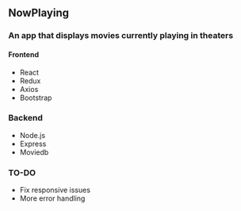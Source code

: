 ## NowPlaying

### An app that displays movies currently playing in theaters

#### Frontend
* React
* Redux
* Axios
* Bootstrap

### Backend
* Node.js
* Express
* Moviedb

### TO-DO
* Fix responsive issues
* More error handling
